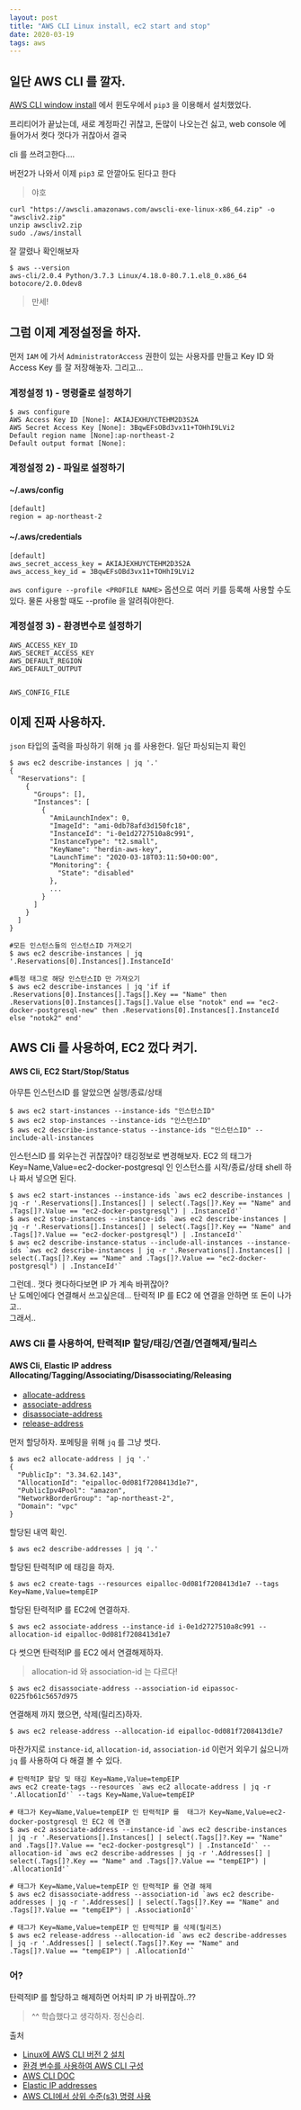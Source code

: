 ```yaml
---
layout: post
title: "AWS CLI Linux install, ec2 start and stop"
date: 2020-03-19
tags: aws
---
```



## 일단 AWS CLI 를 깔자.

[AWS CLI window install](https://herdin.github.io/2019/08/09/aws-cli-window-install) 에서 윈도우에서 `pip3` 을 이용해서 설치했었다.

프리티어가 끝났는데, 새로 계정파긴 귀찮고, 돈많이 나오는건 싫고, web console 에 들어가서 켯다 껏다가 귀찮아서 결국

cli 를 쓰려고한다....

버전2가 나와서 이제 `pip3` 로 안깔아도 된다고 한다

> 야호

``` shell
curl "https://awscli.amazonaws.com/awscli-exe-linux-x86_64.zip" -o "awscliv2.zip"
unzip awscliv2.zip
sudo ./aws/install
```

잘 깔렸나 확인해보자

``` shell
$ aws --version
aws-cli/2.0.4 Python/3.7.3 Linux/4.18.0-80.7.1.el8_0.x86_64 botocore/2.0.0dev8
```

> 만세!

## 그럼 이제 계정설정을 하자.

먼저 `IAM` 에 가서 `AdministratorAccess` 권한이 있는 사용자를 만들고 Key ID 와 Access Key 를 잘 저장해놓자.
그리고...

### 계정설정 1) - 명령줄로 설정하기

``` shell
$ aws configure
AWS Access Key ID [None]: AKIAJEXHUYCTEHM2D3S2A
AWS Secret Access Key [None]: 3BqwEFsOBd3vx11+TOHhI9LVi2
Default region name [None]:ap-northeast-2
Default output format [None]:
```

### 계정설정 2) - 파일로 설정하기

#### ~/.aws/config
```
[default]
region = ap-northeast-2
```

#### ~/.aws/credentials
```
[default]
aws_secret_access_key = AKIAJEXHUYCTEHM2D3S2A
aws_access_key_id = 3BqwEFsOBd3vx11+TOHhI9LVi2
```

`aws configure --profile <PROFILE NAME>` 옵션으로 여러 키를 등록해 사용할 수도 있다.
물론 사용할 때도 --profile 을 알려줘야한다.

### 계정설정 3) - 환경변수로 설정하기

```
AWS_ACCESS_KEY_ID
AWS_SECRET_ACCESS_KEY
AWS_DEFAULT_REGION
AWS_DEFAULT_OUTPUT


AWS_CONFIG_FILE
```


## 이제 진짜 사용하자.

`json` 타입의 출력을 파싱하기 위해 `jq` 를 사용한다. 일단 파싱되는지 확인

``` shell
$ aws ec2 describe-instances | jq '.'
{
  "Reservations": [
    {
      "Groups": [],
      "Instances": [
        {
          "AmiLaunchIndex": 0,
          "ImageId": "ami-0db78afd3d150fc18",
          "InstanceId": "i-0e1d2727510a8c991",
          "InstanceType": "t2.small",
          "KeyName": "herdin-aws-key",
          "LaunchTime": "2020-03-18T03:11:50+00:00",
          "Monitoring": {
            "State": "disabled"
          },
          ...
        }
      ]
    }
  ]
}

#모든 인스턴스들의 인스턴스ID 가져오기
$ aws ec2 describe-instances | jq '.Reservations[0].Instances[].InstanceId'

#특정 태그로 해당 인스턴스ID 만 가져오기
$ aws ec2 describe-instances | jq 'if if .Reservations[0].Instances[].Tags[].Key == "Name" then .Reservations[0].Instances[].Tags[].Value else "notok" end == "ec2-docker-postgresql-new" then .Reservations[0].Instances[].InstanceId else "notok2" end'
```

## AWS Cli 를 사용하여, EC2 껐다 켜기.
#### AWS Cli, EC2 Start/Stop/Status

아무튼 인스턴스ID 를 알았으면 실행/종료/상태

``` shell
$ aws ec2 start-instances --instance-ids "인스턴스ID"
$ aws ec2 stop-instances --instance-ids "인스턴스ID"
$ aws ec2 describe-instance-status --instance-ids "인스턴스ID" --include-all-instances
```

인스턴스ID 를 외우는건 귀찮잖아? 태깅정보로 변경해보자.
EC2 의 태그가 Key=Name,Value=ec2-docker-postgresql 인 인스턴스를 시작/종료/상태
shell 하나 짜서 넣으면 된다.

``` shell
$ aws ec2 start-instances --instance-ids `aws ec2 describe-instances | jq -r '.Reservations[].Instances[] | select(.Tags[]?.Key == "Name" and .Tags[]?.Value == "ec2-docker-postgresql") | .InstanceId'`
$ aws ec2 stop-instances --instance-ids `aws ec2 describe-instances | jq -r '.Reservations[].Instances[] | select(.Tags[]?.Key == "Name" and .Tags[]?.Value == "ec2-docker-postgresql") | .InstanceId'`
$ aws ec2 describe-instance-status --include-all-instances --instance-ids `aws ec2 describe-instances | jq -r '.Reservations[].Instances[] | select(.Tags[]?.Key == "Name" and .Tags[]?.Value == "ec2-docker-postgresql") | .InstanceId'`
```


그런데.. 껏다 켯다하다보면 IP 가 계속 바뀌잖아?  
난 도메인에다 연결해서 쓰고싶은데... 탄력적 IP 를 EC2 에 연결을 안하면 또 돈이 나가고..  
그래서..


### AWS Cli 를 사용하여, 탄력적IP 할당/태깅/연결/연결해제/릴리스
#### AWS Cli, Elastic IP address Allocating/Tagging/Associating/Disassociating/Releasing

- [allocate-address](https://docs.aws.amazon.com/cli/latest/reference/ec2/allocate-address.html)
- [associate-address](https://docs.aws.amazon.com/cli/latest/reference/ec2/associate-address.html)
- [disassociate-address](https://docs.aws.amazon.com/cli/latest/reference/ec2/disassociate-address.html)
- [release-address](https://docs.aws.amazon.com/cli/latest/reference/ec2/release-address.html)


먼저 할당하자. 포메팅을 위해 `jq` 를 그냥 썻다.

``` shell
$ aws ec2 allocate-address | jq '.'
{
  "PublicIp": "3.34.62.143",
  "AllocationId": "eipalloc-0d081f7208413d1e7",
  "PublicIpv4Pool": "amazon",
  "NetworkBorderGroup": "ap-northeast-2",
  "Domain": "vpc"
}
```

할당된 내역 확인.
```shell
$ aws ec2 describe-addresses | jq '.'
```

할당된 탄력적IP 에 태깅을 하자.
``` shell
$ aws ec2 create-tags --resources eipalloc-0d081f7208413d1e7 --tags Key=Name,Value=tempEIP
```

할당된 탄력적IP 를 EC2에 연결하자.
``` shell
$ aws ec2 associate-address --instance-id i-0e1d2727510a8c991 --allocation-id eipalloc-0d081f7208413d1e7
```

다 썻으면 탄력적IP 를 EC2 에서 연결해제하자.
> allocation-id 와 association-id 는 다르다!

``` shell
$ aws ec2 disassociate-address --association-id eipassoc-0225fb61c5657d975
```

연결해제 까지 했으면, 삭제(릴리즈)하자.
``` shell
$ aws ec2 release-address --allocation-id eipalloc-0d081f7208413d1e7
```

마찬가지로 `instance-id`, `allocation-id`, `association-id` 이런거 외우기 싫으니까 `jq` 를 사용하여 다 해결 볼 수 있다.

``` shell
# 탄력적IP 할당 및 태깅 Key=Name,Value=tempEIP
aws ec2 create-tags --resources `aws ec2 allocate-address | jq -r '.AllocationId'` --tags Key=Name,Value=tempEIP

# 태그가 Key=Name,Value=tempEIP 인 탄력적IP 를  태그가 Key=Name,Value=ec2-docker-postgresql 인 EC2 에 연결
$ aws ec2 associate-address --instance-id `aws ec2 describe-instances | jq -r '.Reservations[].Instances[] | select(.Tags[]?.Key == "Name" and .Tags[]?.Value == "ec2-docker-postgresql") | .InstanceId'` --allocation-id `aws ec2 describe-addresses | jq -r '.Addresses[] | select(.Tags[]?.Key == "Name" and .Tags[]?.Value == "tempEIP") | .AllocationId'`

# 태그가 Key=Name,Value=tempEIP 인 탄력적IP 를 연결 해제
$ aws ec2 disassociate-address --association-id `aws ec2 describe-addresses | jq -r '.Addresses[] | select(.Tags[]?.Key == "Name" and .Tags[]?.Value == "tempEIP") | .AssociationId'`

# 태그가 Key=Name,Value=tempEIP 인 탄력적IP 를 삭제(릴리즈)
$ aws ec2 release-address --allocation-id `aws ec2 describe-addresses | jq -r '.Addresses[] | select(.Tags[]?.Key == "Name" and .Tags[]?.Value == "tempEIP") | .AllocationId'`
```

### 어?

탄력적IP 를 할당하고 해제하면 어차피 IP 가 바뀌잖아..??

> ^^ 학습했다고 생각하자. 정신승리.




출처
- [Linux에 AWS CLI 버전 2 설치](https://docs.aws.amazon.com/ko_kr/cli/latest/userguide/install-cliv2-linux.html)
- [환경 변수를 사용하여 AWS CLI 구성](https://docs.aws.amazon.com/ko_kr/cli/latest/userguide/cli-configure-envvars.html)
- [AWS CLI DOC](https://docs.aws.amazon.com/ko_kr/cli/latest/reference/)
- [Elastic IP addresses](https://docs.aws.amazon.com/AWSEC2/latest/UserGuide/elastic-ip-addresses-eip.html#using-instance-addressing-eips-associating)
- [AWS CLI에서 상위 수준(s3) 명령 사용](https://docs.aws.amazon.com/ko_kr/cli/latest/userguide/cli-services-s3-commands.html)
